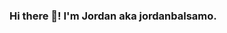### Hi there 👋! I'm Jordan aka jordanbalsamo.

<!--
**jordanbalsamo/jordanbalsamo** is a ✨ _special_ ✨ repository because its `README.md` (this file) appears on your GitHub profile.

## I build infrastructure, software and data solutions

- 🔭 I’m currently working on [WordRef](https://word-ref.firebaseapp.com/) - a small web-app that helps you learn and track difficult words. Stack is React / node.js / Postgres.
- 🌱 I’m currently learning everything I can! My three tech focus points for 2021 are the AWS cloud platform, Golang and contributing more to Open Source projects.
- 💬 Ask me about anything! The Azure cloud platform, AWS cloud platform, Terraform, Bash, SQL, Python, node.js are some examples.
- 📫 How to reach me: [GitHub](https://github.com/jordanbalsamo/) and [LinkedIn](https://www.linkedin.com/in/jordan-balsamo-b96444113/).
- ⚡ Fun fact: currently learning 🇪🇸!
-->
